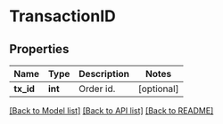 # TransactionID

## Properties
Name | Type | Description | Notes
------------ | ------------- | ------------- | -------------
**tx_id** | **int** | Order id. | [optional] 

[[Back to Model list]](../README.md#documentation-for-models) [[Back to API list]](../README.md#documentation-for-api-endpoints) [[Back to README]](../README.md)


